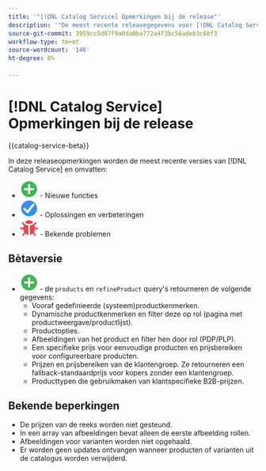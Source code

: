 ```yaml
---
title: '"[!DNL Catalog Service] Opmerkingen bij de release"'
description: '"De meest recente releasegegevens voor [!DNL Catalog Service] voor Adobe Commerce."'
source-git-commit: 3959cc5d07f9a0da0ba772a4f3bc56adeb3c6bf3
workflow-type: tm+mt
source-wordcount: '146'
ht-degree: 0%

---
```



# [!DNL Catalog Service] Opmerkingen bij de release

{{catalog-service-beta}}

In deze releaseopmerkingen worden de meest recente versies van [!DNL Catalog Service] en omvatten:

* ![Nieuw](../assets/new.svg) - Nieuwe functies
* ![Repareren](../assets/fix.svg) - Oplossingen en verbeteringen
* ![Bug](../assets/bug.svg) - Bekende problemen

## Bètaversie

* ![Nieuw](../assets/new.svg) - de `products` en `refineProduct` query&#39;s retourneren de volgende gegevens:
   * Vooraf gedefinieerde (systeem)productkenmerken.
   * Dynamische productkenmerken en filter deze op rol (pagina met productweergave/productlijst).
   * Productopties.
   * Afbeeldingen van het product en filter hen door rol (PDP/PLP).
   * Een specifieke prijs voor eenvoudige producten en prijsbereiken voor configureerbare producten.
   * Prijzen en prijsbereiken van de klantengroep. Ze retourneren een fallback-standaardprijs voor kopers zonder een klantengroep.
   * Producttypen die gebruikmaken van klantspecifieke B2B-prijzen.

## Bekende beperkingen

* De prijzen van de reeks worden niet gesteund.
* In een array van afbeeldingen bevat alleen de eerste afbeelding rollen.
* Afbeeldingen voor varianten worden niet opgehaald.
* Er worden geen updates ontvangen wanneer producten of varianten uit de catalogus worden verwijderd.
